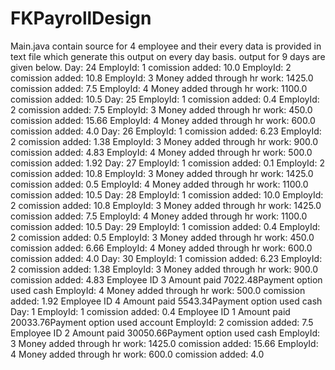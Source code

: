 # FKPayrollDesign
Main.java contain source for 4 employee and their every data is provided in text file which generate this output on every day basis. 
output for 9 days are given below.
Day: 24
EmployId: 1
comission added: 10.0
EmployId: 2
comission added: 10.8
EmployId: 3
Money added through hr work: 1425.0
comission added: 7.5
EmployId: 4
Money added through hr work: 1100.0
comission added: 10.5
Day: 25
EmployId: 1
comission added: 0.4
EmployId: 2
comission added: 7.5
EmployId: 3
Money added through hr work: 450.0
comission added: 15.66
EmployId: 4
Money added through hr work: 600.0
comission added: 4.0
Day: 26
EmployId: 1
comission added: 6.23
EmployId: 2
comission added: 1.38
EmployId: 3
Money added through hr work: 900.0
comission added: 4.83
EmployId: 4
Money added through hr work: 500.0
comission added: 1.92
Day: 27
EmployId: 1
comission added: 0.1
EmployId: 2
comission added: 10.8
EmployId: 3
Money added through hr work: 1425.0
comission added: 0.5
EmployId: 4
Money added through hr work: 1100.0
comission added: 10.5
Day: 28
EmployId: 1
comission added: 10.0
EmployId: 2
comission added: 10.8
EmployId: 3
Money added through hr work: 1425.0
comission added: 7.5
EmployId: 4
Money added through hr work: 1100.0
comission added: 10.5
Day: 29
EmployId: 1
comission added: 0.4
EmployId: 2
comission added: 0.5
EmployId: 3
Money added through hr work: 450.0
comission added: 6.66
EmployId: 4
Money added through hr work: 600.0
comission added: 4.0
Day: 30
EmployId: 1
comission added: 6.23
EmployId: 2
comission added: 1.38
EmployId: 3
Money added through hr work: 900.0
comission added: 4.83
Employee ID 3 Amount paid 7022.48Payment option used cash
EmployId: 4
Money added through hr work: 500.0
comission added: 1.92
Employee ID 4 Amount paid 5543.34Payment option used cash
Day: 1
EmployId: 1
comission added: 0.4
Employee ID 1 Amount paid 20033.76Payment option used account
EmployId: 2
comission added: 7.5
Employee ID 2 Amount paid 30050.66Payment option used cash
EmployId: 3
Money added through hr work: 1425.0
comission added: 15.66
EmployId: 4
Money added through hr work: 600.0
comission added: 4.0
